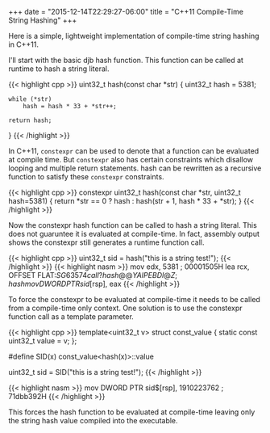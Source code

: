 +++
date = "2015-12-14T22:29:27-06:00"
title = "C++11 Compile-Time String Hashing"
+++

Here is a simple, lightweight implementation of compile-time string hashing in C++11.

I'll start with the basic djb hash function.  This function can be called at runtime to hash a string literal.

{{< highlight cpp >}}
uint32_t hash(const char *str)
{
    uint32_t hash = 5381;

    while (*str)
        hash = hash * 33 + *str++;

    return hash;
}
{{< /highlight >}}

In C++11, `constexpr` can be used to denote that a function can be evaluated at compile time.  But `constexpr` also has certain constraints which disallow looping and multiple return statements.  hash can be rewritten as a recursive function to satisfy these `constexpr` constraints.

{{< highlight cpp >}}
constexpr uint32_t hash(const char *str, uint32_t hash=5381)
{
    return *str == 0 ? hash : hash(str + 1, hash * 33 + *str);
}
{{< /highlight >}}

Now the constexpr hash function can be called to hash a string literal.  This does not guaruntee it is evaluated at compile-time.  In fact, assembly output shows the constexpr still generates a runtime function call.

{{< highlight cpp >}}
uint32_t sid = hash("this is a string test!");
{{< /highlight >}}
{{< highlight nasm >}}
	mov	edx, 5381				; 00001505H
	lea	rcx, OFFSET FLAT:$SG63574
	call	?hash@@YAIPEBDI@Z			; hash
	mov	DWORD PTR sid$[rsp], eax
{{< /highlight >}}

To force the constexpr to be evaluated at compile-time it needs to be called from a compile-time only context.  One solution is to use the constexpr function call as a template parameter.

{{< highlight cpp >}}
template<uint32_t v>
struct const_value {
	static const uint32_t value = v;
};

#define SID(x) const_value<hash(x)>::value

uint32_t sid = SID("this is a string test!");
{{< /highlight >}}

{{< highlight nasm >}}
	mov	DWORD PTR sid$[rsp], 1910223762		; 71dbb392H
{{< /highlight >}}

This forces the hash function to be evaluated at compile-time leaving only the string hash value compiled into the executable.
